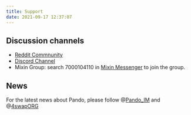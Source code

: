 ```yaml
---
title: Support
date: 2021-09-17 12:37:07
---
```


## Discussion channels

- [Reddit Commnunity](https://www.reddit.com/r/pando/)
- [Discord Channel](https://discord.gg/ek45g3Cymd)
- Mixin Group: search 7000104110 in [Mixin Messenger](https://mixin.one/messenger) to join the group.

## News

For the latest news about Pando, please follow @[Pando_IM](https://twitter.com/pando_im) and @[4swapORG](https://twitter.com/4swapOrg)
